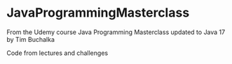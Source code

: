 # JavaProgrammingMasterclass
From the Udemy course Java Programming Masterclass updated to Java 17 by Tim Buchalka

Code from lectures and challenges
